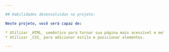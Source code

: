 ```yaml
---

## Habilidades desenvolvidas no projeto:

Neste projeto, você será capaz de:

* Utilizar _HTML_ semântico para tornar sua página mais acessível e melhor ranqueada.
* Utilizar _CSS_ para adicionar estilo e posicionar elementos.

---
```


# 
